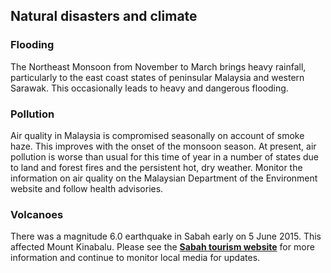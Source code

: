 ## Natural disasters and climate

### **Flooding**

The Northeast Monsoon from November to March brings heavy rainfall, particularly to the east coast states of peninsular Malaysia and western Sarawak. This occasionally leads to heavy and dangerous flooding.

### **Pollution**

Air quality in Malaysia is compromised seasonally on account of smoke haze. This improves with the onset of the monsoon season. At present, air pollution is worse than usual for this time of year in a number of states due to land and forest fires and the persistent hot, dry weather. Monitor the information on air quality on the Malaysian Department of the Environment website and follow health advisories.

### **Volcanoes**

There was a magnitude 6.0 earthquake in Sabah early on 5 June 2015. This affected Mount Kinabalu. Please see the [**Sabah tourism website**](http://www.sabahtourism.com/) for more information and continue to monitor local media for updates.